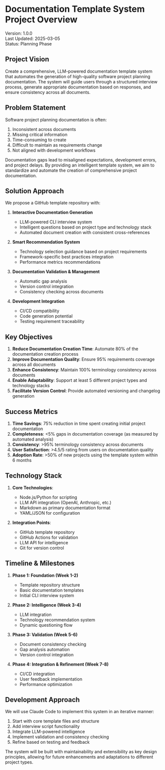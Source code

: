 # Documentation Template System Project Overview

Version: 1.0.0  
Last Updated: 2025-03-05  
Status: Planning Phase

## Project Vision

Create a comprehensive, LLM-powered documentation template system that automates the generation of high-quality software project planning documentation. The system will guide users through a structured interview process, generate appropriate documentation based on responses, and ensure consistency across all documents.

## Problem Statement

Software project planning documentation is often:
1. Inconsistent across documents
2. Missing critical information
3. Time-consuming to create
4. Difficult to maintain as requirements change
5. Not aligned with development workflows

Documentation gaps lead to misaligned expectations, development errors, and project delays. By providing an intelligent template system, we aim to standardize and automate the creation of comprehensive project documentation.

## Solution Approach

We propose a GitHub template repository with:

1. **Interactive Documentation Generation**
   - LLM-powered CLI interview system
   - Intelligent questions based on project type and technology stack
   - Automated document creation with consistent cross-references

2. **Smart Recommendation System**
   - Technology selection guidance based on project requirements
   - Framework-specific best practices integration
   - Performance metrics recommendations

3. **Documentation Validation & Management**
   - Automatic gap analysis
   - Version control integration
   - Consistency checking across documents

4. **Development Integration**
   - CI/CD compatibility
   - Code generation potential
   - Testing requirement traceability

## Key Objectives

1. **Reduce Documentation Creation Time**: Automate 80% of the documentation creation process
2. **Improve Documentation Quality**: Ensure 95% requirements coverage across all documents
3. **Enhance Consistency**: Maintain 100% terminology consistency across documents
4. **Enable Adaptability**: Support at least 5 different project types and technology stacks
5. **Facilitate Version Control**: Provide automated versioning and changelog generation

## Success Metrics

1. **Time Savings**: 75% reduction in time spent creating initial project documentation
2. **Completeness**: <5% gaps in documentation coverage (as measured by automated analysis)
3. **Consistency**: >95% terminology consistency across documents
4. **User Satisfaction**: >4.5/5 rating from users on documentation quality
5. **Adoption Rate**: >50% of new projects using the template system within 6 months

## Technology Stack

1. **Core Technologies**:
   - Node.js/Python for scripting
   - LLM API integration (OpenAI, Anthropic, etc.)
   - Markdown as primary documentation format
   - YAML/JSON for configuration

2. **Integration Points**:
   - GitHub template repository
   - GitHub Actions for validation
   - LLM API for intelligence
   - Git for version control

## Timeline & Milestones

1. **Phase 1: Foundation (Week 1-2)**
   - Template repository structure
   - Basic documentation templates
   - Initial CLI interview system

2. **Phase 2: Intelligence (Week 3-4)**
   - LLM integration
   - Technology recommendation system
   - Dynamic questioning flow

3. **Phase 3: Validation (Week 5-6)**
   - Document consistency checking
   - Gap analysis automation
   - Version control integration

4. **Phase 4: Integration & Refinement (Week 7-8)**
   - CI/CD integration
   - User feedback implementation
   - Performance optimization

## Development Approach

We will use Claude Code to implement this system in an iterative manner:

1. Start with core template files and structure
2. Add interview script functionality
3. Integrate LLM-powered intelligence
4. Implement validation and consistency checking
5. Refine based on testing and feedback

The system will be built with maintainability and extensibility as key design principles, allowing for future enhancements and adaptations to different project types.
